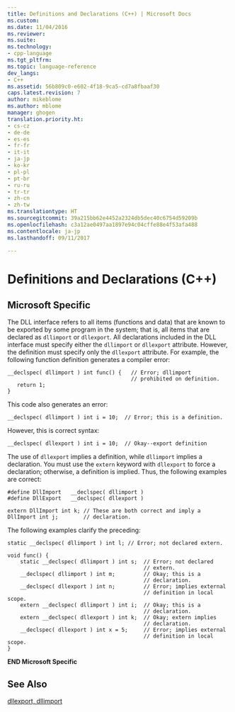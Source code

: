 ```yaml
---
title: Definitions and Declarations (C++) | Microsoft Docs
ms.custom: 
ms.date: 11/04/2016
ms.reviewer: 
ms.suite: 
ms.technology:
- cpp-language
ms.tgt_pltfrm: 
ms.topic: language-reference
dev_langs:
- C++
ms.assetid: 56b809c0-e602-4f18-9ca5-cd7a8fbaaf30
caps.latest.revision: 7
author: mikeblome
ms.author: mblome
manager: ghogen
translation.priority.ht:
- cs-cz
- de-de
- es-es
- fr-fr
- it-it
- ja-jp
- ko-kr
- pl-pl
- pt-br
- ru-ru
- tr-tr
- zh-cn
- zh-tw
ms.translationtype: HT
ms.sourcegitcommit: 39a215bb62e4452a2324db5dec40c6754d59209b
ms.openlocfilehash: c3a12ae0497aa1897e94c04cffe88e4f53afa488
ms.contentlocale: ja-jp
ms.lasthandoff: 09/11/2017

---
```

# <a name="definitions-and-declarations-c"></a>Definitions and Declarations (C++)
## <a name="microsoft-specific"></a>Microsoft Specific
 The DLL interface refers to all items (functions and data) that are known to be exported by some program in the system; that is, all items that are declared as `dllimport` or `dllexport`. All declarations included in the DLL interface must specify either the `dllimport` or `dllexport` attribute. However, the definition must specify only the `dllexport` attribute. For example, the following function definition generates a compiler error:

```
__declspec( dllimport ) int func() {   // Error; dllimport
                                       // prohibited on definition.
   return 1;  
}
```

 This code also generates an error:

```
__declspec( dllimport ) int i = 10;  // Error; this is a definition.
```

 However, this is correct syntax:

```
__declspec( dllexport ) int i = 10;  // Okay--export definition
```

 The use of `dllexport` implies a definition, while `dllimport` implies a declaration. You must use the `extern` keyword with `dllexport` to force a declaration; otherwise, a definition is implied. Thus, the following examples are correct:

```
#define DllImport   __declspec( dllimport )
#define DllExport   __declspec( dllexport )

extern DllImport int k; // These are both correct and imply a
DllImport int j;        // declaration.
```

 The following examples clarify the preceding:

```
static __declspec( dllimport ) int l; // Error; not declared extern.

void func() {
    static __declspec( dllimport ) int s;  // Error; not declared
                                           // extern.
    __declspec( dllimport ) int m;         // Okay; this is a
                                           // declaration.
    __declspec( dllexport ) int n;         // Error; implies external
                                           // definition in local scope.
    extern __declspec( dllimport ) int i;  // Okay; this is a
                                           // declaration.
    extern __declspec( dllexport ) int k;  // Okay; extern implies
                                           // declaration.
    __declspec( dllexport ) int x = 5;     // Error; implies external
                                           // definition in local scope.
}
```

**END Microsoft Specific**

## <a name="see-also"></a>See Also
 [dllexport, dllimport](../cpp/dllexport-dllimport.md)
